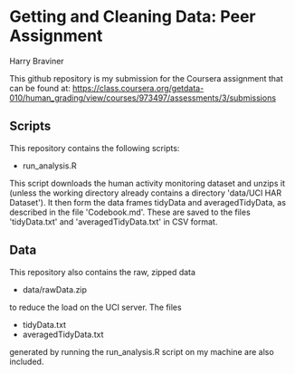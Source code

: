 Getting and Cleaning Data: Peer Assignment
==========================================

Harry Braviner

This github repository is my submission for the Coursera assignment
that can be found at:
https://class.coursera.org/getdata-010/human_grading/view/courses/973497/assessments/3/submissions

## Scripts

This repository contains the following scripts:

* run_analysis.R

This script downloads the human activity monitoring dataset and unzips
it (unless the working directory already contains a directory
'data/UCI HAR Dataset').
It then form the data frames tidyData and averagedTidyData, as described
in the file 'Codebook.md'.
These are saved to the files 'tidyData.txt' and 'averagedTidyData.txt'
in CSV format.

## Data

This repository also contains the raw, zipped data

* data/rawData.zip

to reduce the load on the UCI server.
The files

* tidyData.txt
* averagedTidyData.txt

generated by running the run_analysis.R script on my machine are also
included.
